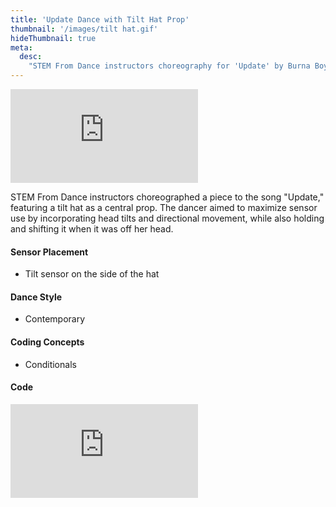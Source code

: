 ```yaml
---
title: 'Update Dance with Tilt Hat Prop'
thumbnail: '/images/tilt hat.gif'
hideThumbnail: true
meta:
  desc:
    "STEM From Dance instructors choreography for 'Update' by Burna Boy"
---
```


<div class="flex justify-center">
  <iframe
    src="https://nyu.app.box.com/embed/s/jswesx2ljydr6hbicyhtw940okxoh79s?sortColumn=date"
    class="w-11/12 lg:w-2/3 aspect-video"
    frameborder="0"
    allowfullscreen
    webkitallowfullscreen
    msallowfullscreen
  ></iframe>
</div>


STEM From Dance instructors choreographed a piece to the song "Update," featuring a tilt hat as a central prop. The dancer aimed to maximize sensor use by incorporating head tilts and directional movement, while also holding and shifting it when it was off her head. 

#### Sensor Placement

+ Tilt sensor on the side of the hat

#### Dance Style

+ Contemporary 

#### Coding Concepts

+ Conditionals

#### Code

<div class="flex justify-center">
  <div style="position:relative;width:80%;padding-bottom:56.25%; /* 16:9 */ overflow:hidden;">
    <iframe
      src="https://maker.makecode.com/#pub:_C7Rhv1dWd5aF"
      class="absolute inset-0 w-full h-full"
      frameborder="0"
      sandbox="allow-popups allow-forms allow-scripts allow-same-origin"
    ></iframe>
  </div>
</div>
